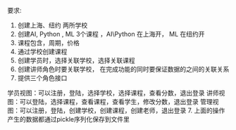 要求:
1. 创建上海、纽约 两所学校
2. 创建AI, Python , ML 3个课程 ，AI\Python 在上海开， ML 在纽约开
3. 课程包含，周期，价格
4. 通过学校创建课程
5. 创建学员时，选择关联学校，选择关联课程
5. 创建讲师角色时要关联学校， 在完成功能的同时要保证数据的之间的关联关系
6. 提供三个角色接口

学员视图：可以注册，登陆，选择学校，选择课程，查看分数，退出登录
讲师视图：可以登陆，选择课程，查看课程，查看学生，修改分数，退出登录
管理视图：可以注册，登陆，创建学校，创建课程，创建老师，退出登录
7. 上面的操作产生的数据都通过pickle序列化保存到文件里